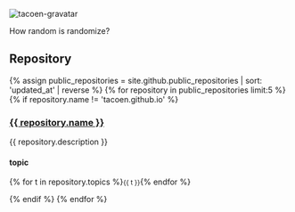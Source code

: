 ![tacoen-gravatar](https://www.gravatar.com/avatar/5f0a9777b6e3d0a462c6645dd1191b34?s=200)

How random is randomize?

## Repository
{% assign public_repositories = site.github.public_repositories | sort: 'updated_at' | reverse %}
{% for repository in public_repositories limit:5 %}
{% if repository.name != 'tacoen.github.io' %}
### <a href='{{ repository.html_url }}'>{{ repository.name }}</a>
{{ repository.description }}
#### topic
{% for t in repository.topics %}<small class='topic'>{{ t }}</small>{% endfor %}

{% endif %}
{% endfor %}
